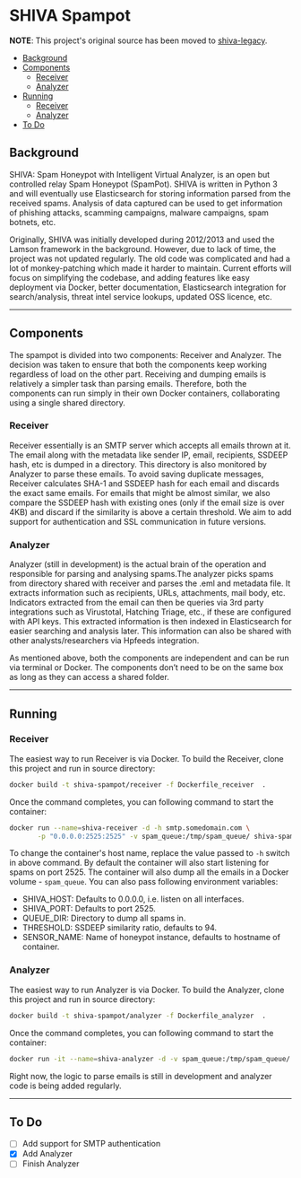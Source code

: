 # SHIVA Spampot

**NOTE**: This project's original source has been moved to 
[shiva-legacy](https://github.com/shiva-spampot/shiva-legacy).

* [Background](#background)
* [Components](#components)
  + [Receiver](#receiver)
  + [Analyzer](#analyzer)
* [Running](#running)
  + [Receiver](#receiver-1)
  + [Analyzer](#analyzer-1)
* [To Do](#to-do)

## Background

SHIVA: Spam Honeypot with Intelligent Virtual Analyzer, is an open but controlled relay Spam Honeypot (SpamPot). SHIVA is written in Python 3 and will eventually use Elasticsearch for storing information parsed from the received spams. Analysis of data captured can be used to get information of phishing attacks, scamming campaigns, malware campaigns, spam botnets, etc.

Originally, SHIVA was initially developed during 2012/2013 and used the Lamson framework in the background. However, due to lack of time, the project was not updated regularly. The old code was complicated and had a lot of monkey-patching which made it harder to maintain. Current efforts will focus on simplifying the codebase, and adding features like easy deployment via Docker, better documentation, Elasticsearch integration for search/analysis, threat intel service lookups, updated OSS licence, etc.

-----

## Components

The spampot is divided into two components: Receiver and Analyzer. The decision was taken to ensure that both the components keep working regardless of load on the other part. Receiving and dumping emails is relatively a simpler task than parsing emails. Therefore, both the components can run simply in their own Docker containers, collaborating using a single shared directory.

### Receiver

Receiver essentially is an SMTP server which accepts all emails thrown at it. The email along with the metadata like sender IP, email, recipients, SSDEEP hash, etc is dumped in a directory. This directory is also monitored by Analyzer to parse these emails. To avoid saving duplicate messages, Receiver calculates SHA-1 and SSDEEP hash for each email and discards the exact same emails. For emails that might be almost similar, we also compare the SSDEEP hash with existing ones (only if the email size is over 4KB) and discard if the similarity is above a certain threshold. We aim to add support for authentication and SSL communication in future versions.

### Analyzer

Analyzer (still in development) is the actual brain of the operation and responsible for parsing and analysing spams.The analyzer picks spams from directory shared with receiver and parses the .eml and metadata file. It extracts information such as recipients, URLs, attachments, mail body, etc. Indicators extracted from the email can then be queries via 3rd party integrations such as Virustotal, Hatching Triage, etc., if these are configured with API keys. This extracted information is then indexed in Elasticsearch for easier searching and analysis later. This information can also be shared with other analysts/researchers via Hpfeeds integration.

As mentioned above, both the components are independent and can be run via terminal or Docker. The components don’t need to be on the same box as long as they can access a shared folder.

-----

## Running 

### Receiver

The easiest way to run Receiver is via Docker. To build the Receiver, clone this project and run in source directory:

```bash
docker build -t shiva-spampot/receiver -f Dockerfile_receiver  .
```
Once the command completes, you can following command to start the container:

```bash
docker run --name=shiva-receiver -d -h smtp.somedomain.com \
       -p "0.0.0.0:2525:2525" -v spam_queue:/tmp/spam_queue/ shiva-spampot/receiver
```

To change the container's host name, replace the value passed to `-h` switch in above command. By default the container will also start listening for spams on port 2525. The container will also dump all the emails in a Docker volume - `spam_queue`. You can also pass following environment variables:
* SHIVA_HOST: Defaults to 0.0.0.0, i.e. listen on all interfaces.
* SHIVA_PORT: Defaults to port 2525.
* QUEUE_DIR: Directory to dump all spams in.
* THRESHOLD: SSDEEP similarity ratio, defaults to 94.
* SENSOR_NAME: Name of honeypot instance, defaults to hostname of container.

### Analyzer

The easiest way to run Analyzer is via Docker. To build the Analyzer, clone this project and run in source directory:

```bash
docker build -t shiva-spampot/analyzer -f Dockerfile_analyzer  .
```
Once the command completes, you can following command to start the container:

```bash
docker run -it --name=shiva-analyzer -d -v spam_queue:/tmp/spam_queue/ shiva-spampot/analyzer
```
Right now, the logic to parse emails is still in development and analyzer code is being added regularly.

-----

## To Do

- [ ] Add support for SMTP authentication
- [x] Add Analyzer
- [ ] Finish Analyzer
